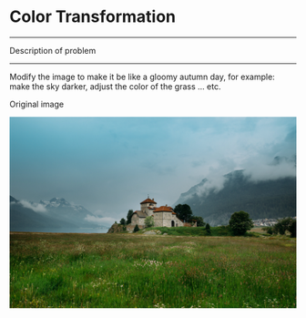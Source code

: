 # Color Transformation

---

Description of problem

---

Modify the image to make it be like a gloomy autumn day, for example: make the sky darker, adjust the color of the grass … etc.

Original image 

![alt_text](https://github.com/wei-lin-liao/Computer-Vision-and-Image-Processing/blob/master/Color-Transformation/images/Original-image.bmp)
